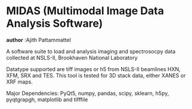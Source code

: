 # MIDAS (Multimodal Image Data Analysis Software)

__author__ :Ajith Pattammattel

A software suite to load and analysis imaging and spectrosocpy data collected at NSLS-II, Brookhaven National Laboratory

Datatype supported are tiff images or h5 from NSLS-II beamlines HXN, XFM, SRX and TES. This tool is tested for 3D stack data, either XANES or XRF maps. 

Major Dependencies: PyQt5, numpy, pandas, scipy, sklearn, h5py, pyqtgrapgh, matplotlib and tifffile

